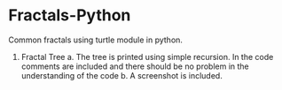 # Fractals-Python
Common fractals using turtle module in python.
1. Fractal Tree 
   a. The tree is printed using simple recursion. In the code comments are included and there should be no problem in the understanding of the code 
   b. A screenshot is included.
